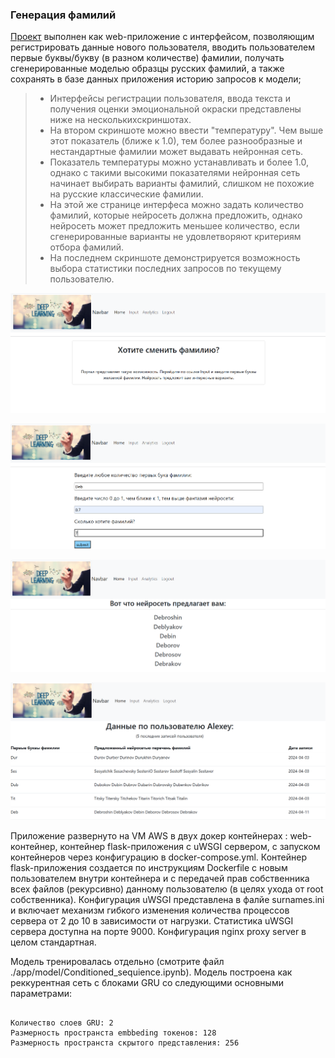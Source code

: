 ### **Генерация фамилий**

[Проект](https://github.com/SunnFunn/ML_rep/tree/master/surnames) выполнен как web-приложение с интерфейсом, позволяющим регистрировать данные нового пользователя, вводить пользователем первые буквы/букву (в разном количестве) фамилии, получать сгенерированные моделью образцы русских фамилий, а также сохранять в базе данных приложения историю запросов к модели;

> - Интерфейсы регистрации пользователя, ввода текста и получения оценки эмоциональной окраски представлены ниже на несколькихскриншотах.
> - На втором скриншоте можно ввести "температуру". Чем выше этот показатель (ближе к 1.0), тем более разнообразные и нестандартные фамилии может выдавать нейронная сеть.
> - Показатель температуры можно устанавливать и более 1.0, однако с такими высокими показателями нейронная сеть начинает выбирать варианты фамилий, слишком не похожие на русские классические фамилии.
> - На этой же странице интерфеса можно задать количество фамилий, которые нейросеть должна предложить, однако нейросеть может предложить меньшее количество, если сгенерированные варианты не удовлетворяют критериям отбора фамилий.
> - На последнем скриншоте демонстрируется возможность выбора статистики последних запросов по текущему пользователю.

![surnames_1](https://github.com/SunnFunn/ML_rep/blob/master/imgs/surnames_1.png)


![surnames_2](https://github.com/SunnFunn/ML_rep/blob/master/imgs/surnames_2.png)


![surnames_3](https://github.com/SunnFunn/ML_rep/blob/master/imgs/surnames_3.png)

![surnames_4](https://github.com/SunnFunn/ML_rep/blob/master/imgs/surnames_4.png)

Приложение развернуто на VM AWS в двух докер контейнерах : web-контейнер, контейнер flask-приложения с uWSGI сервером, с запуском контейнеров через конфигурацию в docker-compose.yml.
Контейнер flask-приложения создается по инструкциям Dockerfile с новым пользователем внутри контейнера и с передачей прав собственника всех файлов (рекурсивно) данному пользователю (в целях ухода от root собственника).
Конфигурация uWSGI представлена в фалйе surnames.ini и включает механизм гибкого изменения количества процессов сервера от 2 до 10 в зависимости от нагрузки. Статистика uWSGI сервера доступна на порте 9000.
Конфигурация nginx proxy server в целом стандартная.

Модель тренировалась отдельно (смотрите файл ./app/model/Conditioned_sequience.ipynb). Модель построена как реккурентная сеть с блоками GRU со следующими основными параметрами:

~~~

Количество слоев GRU: 2
Размерность пространста embbeding токенов: 128
Размерность пространста скрытого представления: 256

~~~
